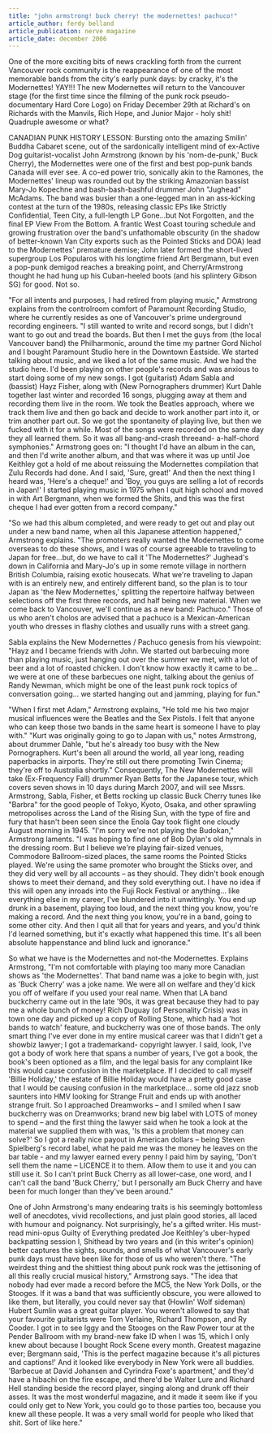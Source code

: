 ```yaml
---
title: "john armstrong! buck cherry! the modernettes! pachuco!"
article_author: ferdy belland
article_publication: nerve magazine
article_date: december 2006
---
```

One of the more exciting bits of news crackling forth from the current Vancouver rock community is the reappearance of one of the most memorable bands from the city's early punk days: by cracky, it's the Modernettes! YAY!!! The new Modernettes will return to the Vancouver stage (for the first time since the filming of the punk rock pseudo-documentary Hard Core Logo) on Friday December 29th at Richard's on Richards with the Manvils, Rich Hope, and Junior Major - holy shit! Quadruple awesome or what?  
  
CANADIAN PUNK HISTORY LESSON: Bursting onto the amazing Smilin' Buddha Cabaret scene, out of the sardonically intelligent mind of ex-Active Dog guitarist-vocalist John Armstrong (known by his 'nom-de-punk,' Buck Cherry), the Modernettes were one of the first and best pop-punk bands Canada will ever see. A co-ed power trio, sonically akin to the Ramones, the Modernettes' lineup was rounded out by the striking Amazonian bassist Mary-Jo Kopechne and bash-bash-bashful drummer John "Jughead" McAdams. The band was busier than a one-legged man in an ass-kicking contest at the turn of the 1980s, releasing classic EPs like Strictly Confidential, Teen City, a full-length LP Gone...but Not Forgotten, and the final EP View From the Bottom. A frantic West Coast touring schedule and growing frustration over the band's unfathomable obscurity (in the shadow of better-known Van City exports such as the Pointed Sticks and DOA) lead to the Modernettes' premature demise; John later formed the short-lived supergroup Los Popularos with his longtime friend Art Bergmann, but even a pop-punk demigod reaches a breaking point, and Cherry/Armstrong thought he had hung up his Cuban-heeled boots (and his splintery Gibson SG) for good. Not so.  
  
"For all intents and purposes, I had retired from playing music," Armstrong explains from the controlroom comfort of Paramount Recording Studio, where he currently resides as one of Vancouver's prime underground recording engineers. "I still wanted to write and record songs, but I didn't want to go out and tread the boards. But then I met the guys from (the local Vancouver band) the Philharmonic, around the time my partner Gord Nichol and I bought Paramount Studio here in the Downtown Eastside. We started talking about music, and we liked a lot of the same music. And we had the studio here. I'd been playing on other people's records and was anxious to start doing some of my new songs. I got (guitarist) Adam Sabla and (bassist) Hayz Fisher, along with (New Pornographers drummer) Kurt Dahle together last winter and recorded 16 songs, plugging away at them and recording them live in the room. We took the Beatles approach, where we track them live and then go back and decide to work another part into it, or trim another part out. So we got the spontaneity of playing live, but then we fucked with it for a while. Most of the songs were recorded on the same day they all learned them. So it was all bang-and-crash threeand- a-half-chord symphonies." Armstrong goes on: "I thought I'd have an album in the can, and then I'd write another album, and that was where it was up until Joe Keithley got a hold of me about reissuing the Modernettes compilation that Zulu Records had done. And I said, 'Sure, great!' And then the next thing I heard was, 'Here's a cheque!' and 'Boy, you guys are selling a lot of records in Japan!' I started playing music in 1975 when I quit high school and moved in with Art Bergmann, when we formed the Shits, and this was the first cheque I had ever gotten from a record company."  
  
"So we had this album completed, and were ready to get out and play out under a new band name, when all this Japanese attention happened," Armstrong explains. "The promoters really wanted the Modernettes to come overseas to do these shows, and I was of course agreeable to traveling to Japan for free&hellip;but, do we have to call it 'The Modernettes?' Jughead's down in California and Mary-Jo's up in some remote village in northern British Columbia, raising exotic housecats. What we're traveling to Japan with is an entirely new, and entirely different band, so the plan is to tour Japan as 'the New Modernettes,' splitting the repertoire halfway between selections off the first three records, and half being new material. When we come back to Vancouver, we'll continue as a new band: Pachuco." Those of us who aren't cholos are advised that a pachuco is a Mexican-American youth who dresses in flashy clothes and usually runs with a street gang.  
  
Sabla explains the New Modernettes / Pachuco genesis from his viewpoint: "Hayz and I became friends with John. We started out barbecuing more than playing music, just hanging out over the summer we met, with a lot of beer and a lot of roasted chicken. I don't know how exactly it came to be&hellip; we were at one of these barbecues one night, talking about the genius of Randy Newman, which might be one of the least punk rock topics of conversation going&hellip; we started hanging out and jamming, playing for fun."  
  
"When I first met Adam," Armstrong explains, "He told me his two major musical influences were the Beatles and the Sex Pistols. I felt that anyone who can keep those two bands in the same heart is someone I have to play with." "Kurt was originally going to go to Japan with us," notes Armstrong, about drummer Dahle, "but he's already too busy with the New Pornographers. Kurt's been all around the world, all year long, reading paperbacks in airports. They're still out there promoting Twin Cinema; they're off to Australia shortly." Consequently, The New Modernettes will take (Ex-Frequency Fall) drummer Ryan Betts for the Japanese tour, which covers seven shows in 10 days during March 2007, and will see Mssrs. Armstrong, Sabla, Fisher, et Betts rocking up classic Buck Cherry tunes like "Barbra" for the good people of Tokyo, Kyoto, Osaka, and other sprawling metropolises across the Land of the Rising Sun, with the type of fire and fury that hasn't been seen since the Enola Gay took flight one cloudy August morning in 1945. "I'm sorry we're not playing the Budokan," Armstrong laments. "I was hoping to find one of Bob Dylan's old hymnals in the dressing room. But I believe we're playing fair-sized venues, Commodore Ballroom-sized places, the same rooms the Pointed Sticks played. We're using the same promoter who brought the Sticks over, and they did very well by all accounts &ndash; as they should. They didn't book enough shows to meet their demand, and they sold everything out. I have no idea if this will open any inroads into the Fuji Rock Festival or anything&hellip; like everything else in my career, I've blundered into it unwittingly. You end up drunk in a basement, playing too loud, and the next thing you know, you're making a record. And the next thing you know, you're in a band, going to some other city. And then I quit all that for years and years, and you'd think I'd learned something, but it's exactly what happened this time. It's all been absolute happenstance and blind luck and ignorance."  
  
So what we have is the Modernettes and not-the Modernettes. Explains Armstrong, "I'm not comfortable with playing too many more Canadian shows as 'the Modernettes'. That band name was a joke to begin with, just as 'Buck Cherry' was a joke name. We were all on welfare and they'd kick you off of welfare if you used your real name. When that LA band buckcherry came out in the late '90s, it was great because they had to pay me a whole bunch of money! Rich Duguay (of Personality Crisis) was in town one day and picked up a copy of Rolling Stone, which had a 'hot bands to watch' feature, and buckcherry was one of those bands. The only smart thing I've ever done in my entire musical career was that I didn't get a showbiz lawyer; I got a trademarkand- copyright lawyer. I said, look, I've got a body of work here that spans a number of years, I've got a book, the book's been optioned as a film, and the legal basis for any complaint like this would cause confusion in the marketplace. If I decided to call myself 'Billie Holiday,' the estate of Billie Holiday would have a pretty good case that I would be causing confusion in the marketplace&hellip; some old jazz snob saunters into HMV looking for Strange Fruit and ends up with another strange fruit. So I approached Dreamworks &ndash; and I smiled when I saw buckcherry was on Dreamworks; brand new big label with LOTS of money to spend &ndash; and the first thing the lawyer said when he took a look at the material we supplied them with was, 'Is this a problem that money can solve?' So I got a really nice payout in American dollars &ndash; being Steven Spielberg's record label, what he paid me was the money he leaves on the bar table - and my lawyer earned every penny I paid him by saying, 'Don't sell them the name &ndash; LICENCE it to them. Allow them to use it and you can still use it. So I can't print Buck Cherry as all lower-case, one word, and I can't call the band 'Buck Cherry,' but I personally am Buck Cherry and have been for much longer than they've been around."  
  
One of John Armstrong's many endearing traits is his seemingly bottomless well of anecdotes, vivid recollections, and just plain good stories, all laced with humour and poignancy. Not surprisingly, he's a gifted writer. His must-read mini-opus Guilty of Everything predated Joe Keithley's uber-hyped backpatting session I, Shithead by two years and (in this writer's opinion) better captures the sights, sounds, and smells of what Vancouver's early punk days must have been like for those of us who weren't there. "The weirdest thing and the shittiest thing about punk rock was the jettisoning of all this really crucial musical history," Armstrong says. "The idea that nobody had ever made a record before the MC5, the New York Dolls, or the Stooges. If it was a band that was sufficiently obscure, you were allowed to like them, but literally, you could never say that (Howlin' Wolf sideman) Hubert Sumlin was a great guitar player. You weren't allowed to say that your favourite guitarists were Tom Verlaine, Richard Thompson, and Ry Cooder. I got in to see Iggy and the Stooges on the Raw Power tour at the Pender Ballroom with my brand-new fake ID when I was 15, which I only knew about because I bought Rock Scene every month. Greatest magazine ever; Bergmann said, 'This is the perfect magazine because it's all pictures and captions!' And it looked like everybody in New York were all buddies. 'Barbecue at David Johansen and Cyrindra Foxe's apartment,' and they'd have a hibachi on the fire escape, and there'd be Walter Lure and Richard Hell standing beside the record player, singing along and drunk off their asses. It was the most wonderful magazine, and it made it seem like if you could only get to New York, you could go to those parties too, because you knew all these people. It was a very small world for people who liked that shit. Sort of like here."  
